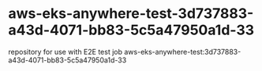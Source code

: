 # aws-eks-anywhere-test-3d737883-a43d-4071-bb83-5c5a47950a1d-33
repository for use with E2E test job aws-eks-anywhere-test:3d737883-a43d-4071-bb83-5c5a47950a1d-33
